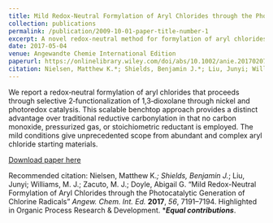 ```yaml
---
title: Mild Redox-Neutral Formylation of Aryl Chlorides through the Photocatalytic Generation of Chlorine Radicals
collection: publications
permalink: /publication/2009-10-01-paper-title-number-1
excerpt: A novel redox-neutral method for formylation of aryl chlorides is presented. The mild conditions give unprecedented scope from abundant and complex aryl chloride starting materials.
date: 2017-05-04
venue: Angewandte Chemie International Edition
paperurl: https://onlinelibrary.wiley.com/doi/abs/10.1002/anie.201702079
citation: Nielsen, Matthew K.*; Shields, Benjamin J.*; Liu, Junyi; Williams, M. J.; Zacuto, M. J.; Doyle, Abigail G. “Mild Redox-Neutral Formylation of Aryl Chlorides through the Photocatalytic Generation of Chlorine Radicals” *Angew. Chem. Int. Ed.* **2017**, *56*, 7191–7194. Highlighted in Organic Process Research & Development. ****Equal contributions***.
---
```

We report a redox‐neutral formylation of aryl chlorides that proceeds through selective 2‐functionalization of 1,3‐dioxolane through nickel and photoredox catalysis. This scalable benchtop approach provides a distinct advantage over traditional reductive carbonylation in that no carbon monoxide, pressurized gas, or stoichiometric reductant is employed. The mild conditions give unprecedented scope from abundant and complex aryl chloride starting materials.

[Download paper here](http://academicpages.github.io/files/paper1.pdf)

Recommended citation: Nielsen, Matthew K.*; Shields, Benjamin J.*; Liu, Junyi; Williams, M. J.; Zacuto, M. J.; Doyle, Abigail G. “Mild Redox-Neutral Formylation of Aryl Chlorides through the Photocatalytic Generation of Chlorine Radicals” *Angew. Chem. Int. Ed.* **2017**, *56*, 7191–7194. Highlighted in Organic Process Research & Development. ****Equal contributions***.
